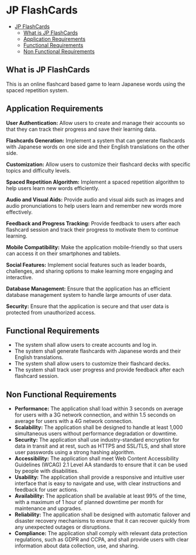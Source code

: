 # JP FlashCards

- [JP FlashCards](#jp-flashcards)
  - [What is JP FlashCards](#what-is-jp-flashcards)
  - [Application Requirements](#application-requirements)
  - [Functional Requirements](#functional-requirements)
  - [Non Functional Requirements](#non-functional-requirements)

## What is JP FlashCards

This is an online flashcard based game to learn Japanese words using the spaced repetition system.

## Application Requirements

**User Authentication:** Allow users to create and manage their accounts so that they can track their progress and save their learning data.

**Flashcards Generation:** Implement a system that can generate flashcards with Japanese words on one side and their English translations on the other side.

**Customization:** Allow users to customize their flashcard decks with specific topics and difficulty levels.

**Spaced Repetition Algorithm:** Implement a spaced repetition algorithm to help users learn new words efficiently.

**Audio and Visual Aids:** Provide audio and visual aids such as images and audio pronunciations to help users learn and remember new words more effectively.

**Feedback and Progress Tracking:** Provide feedback to users after each flashcard session and track their progress to motivate them to continue learning.

**Mobile Compatibility:** Make the application mobile-friendly so that users can access it on their smartphones and tablets.

**Social Features:** Implement social features such as leader boards, challenges, and sharing options to make learning more engaging and interactive.

**Database Management:** Ensure that the application has an efficient database management system to handle large amounts of user data.

**Security:** Ensure that the application is secure and that user data is protected from unauthorized access.

## Functional Requirements

* The system shall allow users to create accounts and log in.
* The system shall generate flashcards with Japanese words and their English translations.
* The system shall allow users to customize their flashcard decks.
* The system shall track user progress and provide feedback after each flashcard session.

## Non Functional Requirements

* **Performance:** The application shall load within 3 seconds on average for users with a 3G network connection, and within 1.5 seconds on average for users with a 4G network connection.
* **Scalability:** The application shall be designed to handle at least 1,000 simultaneous users without performance degradation or downtime.
* **Security:** The application shall use industry-standard encryption for data in transit and at rest, such as HTTPS and SSL/TLS, and shall store user passwords using a strong hashing algorithm.
* **Accessibility:** The application shall meet Web Content Accessibility Guidelines (WCAG) 2.1 Level AA standards to ensure that it can be used by people with disabilities.
* **Usability:** The application shall provide a responsive and intuitive user interface that is easy to navigate and use, with clear instructions and feedback for user actions.
* **Availability:** The application shall be available at least 99% of the time, with a maximum of 1 hour of planned downtime per month for maintenance and upgrades.
* **Reliability:** The application shall be designed with automatic failover and disaster recovery mechanisms to ensure that it can recover quickly from any unexpected outages or disruptions.
* **Compliance:** The application shall comply with relevant data protection regulations, such as GDPR and CCPA, and shall provide users with clear information about data collection, use, and sharing.
